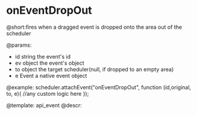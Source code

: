 onEventDropOut
=============

@short:fires when a dragged event  is dropped onto the area out of the scheduler
	

@params:
- id		string			the event's id 
- ev		object			the event's object
- to 		object			the target scheduler(null, if dropped to an empty area)
- e 		Event 			a native event object


@example:
scheduler.attachEvent("onEventDropOut", function (id,original, to, e){
	//any custom logic here
});



@template:	api_event
@descr: 
